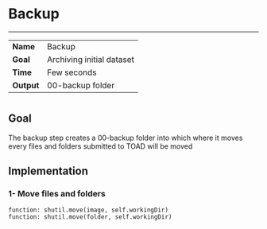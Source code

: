 # Backup
---

|                |                                                       |
|----------------|-------------------------------------------------------|
|**Name**        | Backup                                                |
|**Goal**        | Archiving initial dataset                             |
|**Time**        | Few seconds                                           |
|**Output**      | 00-backup folder                                      |

#

## Goal

The backup step creates a 00-backup folder into which where it moves every files and folders submitted to TOAD will be moved


## Implementation

### 1- Move files and folders

```
function: shutil.move(image, self.workingDir)
function: shutil.move(folder, self.workingDir)
```

